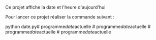 Ce projet affiche la date et l'heure d'aujourd'hui

Pour lancer ce projet réaliser la commande suivant : 

python date.py#   p r o g r a m m e _ d a t e _ a c t u e l l e  
 #   p r o g r a m m e _ d a t e _ a c t u e l l e  
 #   p r o g r a m m e _ d a t e _ a c t u e l l e  
 #   p r o g r a m m e _ d a t e _ a c t u e l l e  
 